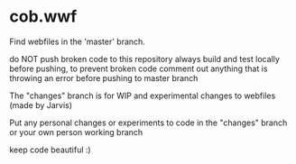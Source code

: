 # cob.wwf

Find webfiles in the 'master' branch.

do NOT push broken code to this repository
always build and test locally before pushing, to prevent broken code
comment out anything that is throwing an error before pushing to master branch

The "changes" branch is for WIP and experimental changes to webfiles (made by Jarvis)

Put any personal changes or experiments to code in the "changes" branch or your own person working branch

keep code beautiful :)
